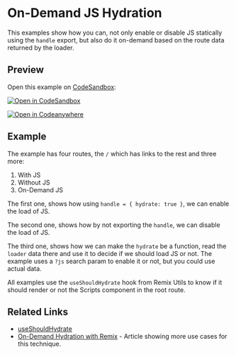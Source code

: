 # On-Demand JS Hydration

This examples show how you can, not only enable or disable JS statically using the `handle` export, but also do it on-demand based on the route data returned by the loader.

## Preview

Open this example on [CodeSandbox](https://codesandbox.com):

[![Open in CodeSandbox](https://codesandbox.io/static/img/play-codesandbox.svg)](https://codesandbox.io/s/github/remix-run/examples/tree/main/on-demand-hydration)

[![Open in Codeanywhere](https://codeanywhere.com/img/open-in-codeanywhere-btn.svg)](https://app.codeanywhere.com/#https://github.com/remix-run/examples)

## Example

The example has four routes, the `/` which has links to the rest and three more:

1. With JS
2. Without JS
3. On-Demand JS

The first one, shows how using `handle = { hydrate: true }`, we can enable the load of JS.

The second one, shows how by not exporting the `handle`, we can disable the load of JS.

The third one, shows how we can make the `hydrate` be a function, read the `loader` data there and use it to decide if we should load JS or not. The example uses a `?js` search param to enable it or not, but you could use actual data.

All examples use the `useShouldHydrate` hook from Remix Utils to know if it should render or not the Scripts component in the root route.

## Related Links

- [useShouldHydrate](https://github.com/sergiodxa/remix-utils#useshouldhydrate)
- [On-Demand Hydration with Remix](https://sergiodxa.com/articles/on-demand-hydration-in-remix) - Article showing more use cases for this technique.
